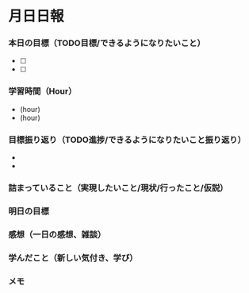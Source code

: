 # 月日日報

### **本日の目標（TODO目標/できるようになりたいこと）**
- [ ] 

- [ ] 

### **学習時間（Hour）**
- (hour)
- (hour)

### **目標振り返り（TODO進捗/できるようになりたいこと振り返り）**
- 
- 

### **詰まっていること（実現したいこと/現状/行ったこと/仮説）**


### **明日の目標**


### **感想（一日の感想、雑談）**


### **学んだこと（新しい気付き、学び）**



### **メモ**
[](URL) 

